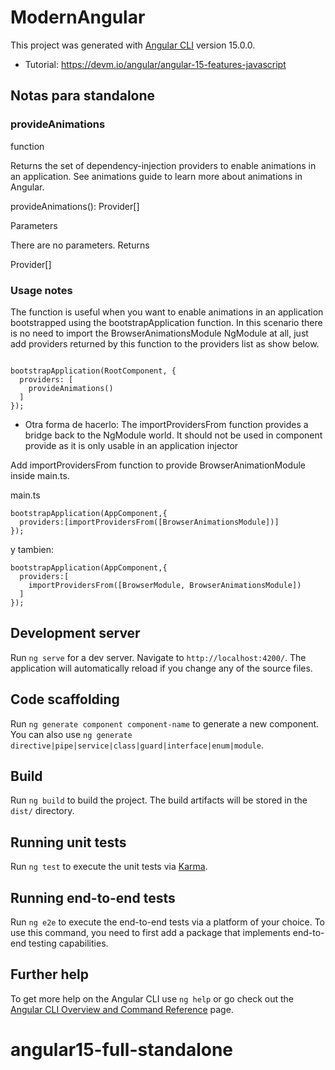 # ModernAngular

This project was generated with [Angular CLI](https://github.com/angular/angular-cli) version 15.0.0.
* Tutorial:  https://devm.io/angular/angular-15-features-javascript
## Notas para  standalone
### provideAnimations
function

Returns the set of dependency-injection providers to enable animations in an application. See animations guide to learn more about animations in Angular.

      
      
provideAnimations(): Provider[]

    

Parameters

There are no parameters.
Returns

Provider[]
### Usage notes

The function is useful when you want to enable animations in an application bootstrapped using the bootstrapApplication function. In this scenario there is no need to import the BrowserAnimationsModule NgModule at all, just add providers returned by this function to the providers list as show below.

      

```
      
bootstrapApplication(RootComponent, {
  providers: [
    provideAnimations()
  ]
});
```

* Otra forma de hacerlo:
The importProvidersFrom function provides a bridge back to the NgModule world. It should not be used in component provide as it is only usable in an application injector

Add importProvidersFrom function to provide BrowserAnimationModule inside main.ts.

main.ts
```
bootstrapApplication(AppComponent,{
  providers:[importProvidersFrom([BrowserAnimationsModule])]
}); 
```
y tambien:

```
bootstrapApplication(AppComponent,{
  providers:[
    importProvidersFrom([BrowserModule, BrowserAnimationsModule])
  ]
}); 

```
## Development server

Run `ng serve` for a dev server. Navigate to `http://localhost:4200/`. The application will automatically reload if you change any of the source files.

## Code scaffolding

Run `ng generate component component-name` to generate a new component. You can also use `ng generate directive|pipe|service|class|guard|interface|enum|module`.

## Build

Run `ng build` to build the project. The build artifacts will be stored in the `dist/` directory.

## Running unit tests

Run `ng test` to execute the unit tests via [Karma](https://karma-runner.github.io).

## Running end-to-end tests

Run `ng e2e` to execute the end-to-end tests via a platform of your choice. To use this command, you need to first add a package that implements end-to-end testing capabilities.

## Further help

To get more help on the Angular CLI use `ng help` or go check out the [Angular CLI Overview and Command Reference](https://angular.io/cli) page.
# angular15-full-standalone
